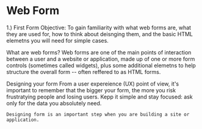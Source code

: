 Web Form
===========================================================================================================================================================

1.) First Form
Objective:	To gain familiarity with what web forms are, what they are used for, how to think about deisnging them, and the basic HTML elemetns you will need for simple cases.

What are web forms?
    Web forms are one of the main points of interaction between a user and a website or application, made up of one or more form controls (sometimes called widgets), plus some
        additional elemetns to help structure the overall form -- often reffered to as HTML forms.

Designing your form
    From a user expereience (UX) point of view, it's important to remember that the bigger your form, the more you risk frustratying people and losing users.
        Kepp it simple and stay focused: ask only for the data you absolutely need.
    
    Designing form is an important step when you are building a site or application.

